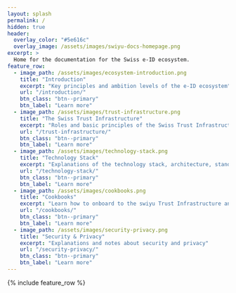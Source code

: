 ```yaml
---
layout: splash
permalink: /
hidden: true
header:
  overlay_color: "#5e616c"
  overlay_image: /assets/images/swiyu-docs-homepage.png
excerpt: >
  Home for the documentation for the Swiss e-ID ecosystem. 
feature_row:
  - image_path: /assets/images/ecosystem-introduction.png
    title: "Introduction"
    excerpt: "Key principles and ambition levels of the e-ID ecosystem"
    url: "/introduction/"
    btn_class: "btn--primary"
    btn_label: "Learn more"
  - image_path: /assets/images/trust-infrastructure.png
    title: "The Swiss Trust Infrastructure"
    excerpt: "Roles and basic principles of the Swiss Trust Infrastructure"
    url: "/trust-infrastructure/"
    btn_class: "btn--primary"
    btn_label: "Learn more"
  - image_path: /assets/images/technology-stack.png
    title: "Technology Stack"
    excerpt: "Explanations of the technology stack, architecture, standards, and approaches"
    url: "/technology-stack/"
    btn_class: "btn--primary"
    btn_label: "Learn more"
  - image_path: /assets/images/cookbooks.png
    title: "Cookbooks"
    excerpt: "Learn how to onboard to the swiyu Trust Infrastructure and to manage your use case"
    url: "/cookbooks/"
    btn_class: "btn--primary"
    btn_label: "Learn more"
  - image_path: /assets/images/security-privacy.png
    title: "Security & Privacy"
    excerpt: "Explanations and notes about security and privacy"
    url: "/security-privacy/"
    btn_class: "btn--primary"
    btn_label: "Learn more"   
---
```


{% include feature_row %}
